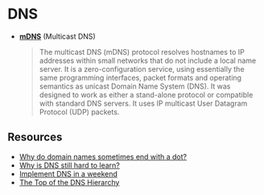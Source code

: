# DNS

- [**mDNS**](https://en.wikipedia.org/wiki/Multicast_DNS) (Multicast DNS)
  > The multicast DNS (mDNS) protocol resolves hostnames to IP addresses within small networks that do not include a local name server. It is a zero-configuration service, using essentially the same programming interfaces, packet formats and operating semantics as unicast Domain Name System (DNS). It was designed to work as either a stand-alone protocol or compatible with standard DNS servers. It uses IP multicast User Datagram Protocol (UDP) packets.

## Resources

- [Why do domain names sometimes end with a dot?](https://jvns.ca/blog/2022/09/12/why-do-domain-names-end-with-a-dot-/)
- [Why is DNS still hard to learn?](https://jvns.ca/blog/2023/07/28/why-is-dns-still-hard-to-learn/)
- [Implement DNS in a weekend](https://implement-dns.wizardzines.com)
- [The Top of the DNS Hierarchy](https://computer.rip/2024-02-11-the-top-of-the-DNS-hierarchy.html)
